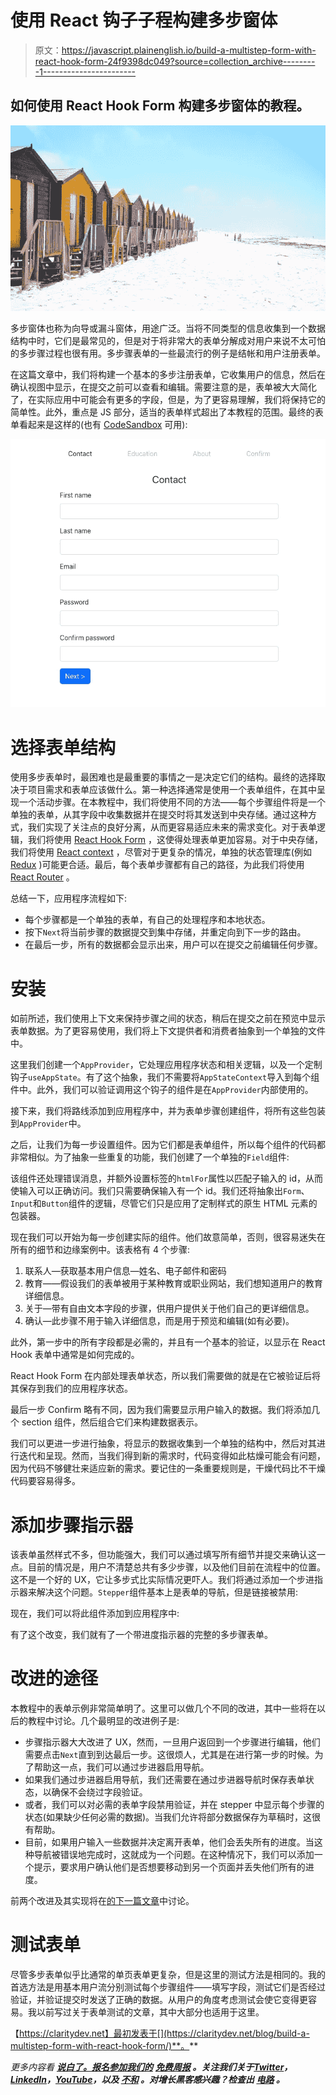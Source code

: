 # 使用 React 钩子子程构建多步窗体

> 原文：<https://javascript.plainenglish.io/build-a-multistep-form-with-react-hook-form-24f9398dc049?source=collection_archive---------1----------------------->

## 如何使用 React Hook Form 构建多步窗体的教程。

![](img/2faaa43b0d7af65b1af2cc5d8c9d5a0e.png)

多步窗体也称为向导或漏斗窗体，用途广泛。当将不同类型的信息收集到一个数据结构中时，它们是最常见的，但是对于将非常大的表单分解成对用户来说不太可怕的多步骤过程也很有用。多步骤表单的一些最流行的例子是结帐和用户注册表单。

在这篇文章中，我们将构建一个基本的多步注册表单，它收集用户的信息，然后在确认视图中显示，在提交之前可以查看和编辑。需要注意的是，表单被大大简化了，在实际应用中可能会有更多的字段，但是，为了更容易理解，我们将保持它的简单性。此外，重点是 JS 部分，适当的表单样式超出了本教程的范围。最终的表单看起来是这样的(也有 [CodeSandbox](https://codesandbox.io/s/hopeful-goldwasser-kmfb01) 可用):

![](img/a04e19a8fd888320ea4228b71cde3969.png)

# 选择表单结构

使用多步表单时，最困难也是最重要的事情之一是决定它们的结构。最终的选择取决于项目需求和表单应该做什么。第一种选择通常是使用一个表单组件，在其中呈现一个活动步骤。在本教程中，我们将使用不同的方法——每个步骤组件将是一个单独的表单，从其字段中收集数据并在提交时将其发送到中央存储。通过这种方式，我们实现了关注点的良好分离，从而更容易适应未来的需求变化。对于表单逻辑，我们将使用 [React Hook Form](https://react-hook-form.com/) ，这使得处理表单更加容易。对于中央存储，我们将使用 [React context](https://reactjs.org/docs/context.html) ，尽管对于更复杂的情况，单独的状态管理库(例如 [Redux](https://github.com/reduxjs/redux) )可能更合适。最后，每个表单步骤都有自己的路径，为此我们将使用 [React Router](https://reactrouter.com/en/main) 。

总结一下，应用程序流程如下:

*   每个步骤都是一个单独的表单，有自己的处理程序和本地状态。
*   按下`Next`将当前步骤的数据提交到集中存储，并重定向到下一步的路由。
*   在最后一步，所有的数据都会显示出来，用户可以在提交之前编辑任何步骤。

# 安装

如前所述，我们使用上下文来保持步骤之间的状态，稍后在提交之前在预览中显示表单数据。为了更容易使用，我们将上下文提供者和消费者抽象到一个单独的文件中。

这里我们创建一个`AppProvider`，它处理应用程序状态和相关逻辑，以及一个定制钩子`useAppState`。有了这个抽象，我们不需要将`AppStateContext`导入到每个组件中。此外，我们可以验证调用这个钩子的组件是在`AppProvider`内部使用的。

接下来，我们将路线添加到应用程序中，并为表单步骤创建组件，将所有这些包装到`AppProvider`中。

之后，让我们为每一步设置组件。因为它们都是表单组件，所以每个组件的代码都非常相似。为了抽象一些重复的功能，我们创建了一个单独的`Field`组件:

该组件还处理错误消息，并额外设置标签的`htmlFor`属性以匹配子输入的 id，从而使输入可以正确访问。我们只需要确保输入有一个 id。我们还将抽象出`Form`、`Input`和`Button`组件的逻辑，尽管它们只是应用了定制样式的原生 HTML 元素的包装器。

现在我们可以开始为每一步创建实际的组件。他们故意简单，否则，很容易迷失在所有的细节和边缘案例中。该表格有 4 个步骤:

1.  联系人—获取基本用户信息—姓名、电子邮件和密码
2.  教育——假设我们的表单被用于某种教育或职业网站，我们想知道用户的教育详细信息。
3.  关于—带有自由文本字段的步骤，供用户提供关于他们自己的更详细信息。
4.  确认—此步骤不用于输入详细信息，而是用于预览和编辑(如有必要)。

此外，第一步中的所有字段都是必需的，并且有一个基本的验证，以显示在 React Hook 表单中通常是如何完成的。

React Hook Form 在内部处理表单状态，所以我们需要做的就是在它被验证后将其保存到我们的应用程序状态。

最后一步 Confirm 略有不同，因为我们需要显示用户输入的数据。我们将添加几个 section 组件，然后组合它们来构建数据表示。

我们可以更进一步进行抽象，将显示的数据收集到一个单独的结构中，然后对其进行迭代和呈现。然而，当我们得到新的需求时，代码变得如此枯燥可能会有问题，因为代码不够健壮来适应新的需求。要记住的一条重要规则是，干燥代码比不干燥代码要容易得多。

# 添加步骤指示器

该表单虽然样式不多，但功能强大，我们可以通过填写所有细节并提交来确认这一点。目前的情况是，用户不清楚总共有多少步骤，以及他们目前在流程中的位置。这不是一个好的 UX，它让多步式比实际情况更吓人。我们将通过添加一个步进指示器来解决这个问题。`Stepper`组件基本上是表单的导航，但是链接被禁用:

现在，我们可以将此组件添加到应用程序中:

有了这个改变，我们就有了一个带进度指示器的完整的多步骤表单。

# 改进的途径

本教程中的表单示例非常简单明了。这里可以做几个不同的改进，其中一些将在以后的教程中讨论。几个最明显的改进例子是:

*   步骤指示器大大改进了 UX，然而，一旦用户返回到一个步骤进行编辑，他们需要点击`Next`直到到达最后一步。这很烦人，尤其是在进行第一步的时候。为了帮助这一点，我们可以通过步进器启用导航。
*   如果我们通过步进器启用导航，我们还需要在通过步进器导航时保存表单状态，以确保不会绕过字段验证。
*   或者，我们可以对必需的表单字段禁用验证，并在 stepper 中显示每个步骤的状态(如果缺少任何必需的数据)。当我们允许将部分数据保存为草稿时，这很有帮助。
*   目前，如果用户输入一些数据并决定离开表单，他们会丢失所有的进度。当这种导航被错误地完成时，这就成为一个问题。在这种情况下，我们可以添加一个提示，要求用户确认他们是否想要移动到另一个页面并丢失他们所有的进度。

前两个改进及其实现将在[的下一篇文章](/build-a-multistep-form-with-react-hook-form-24f9398dc049)中讨论。

# 测试表单

尽管多步表单似乎比通常的单页表单更复杂，但是这里的测试方法是相同的。我的首选方法是用基本用户流分别测试每个步骤组件——填写字段，测试它们是否经过验证，并验证提交时发送了正确的数据。从用户的角度考虑测试会使它变得更容易。我以前写过关于表单测试的文章，其中大部分也适用于这里。

【https://claritydev.net】最初发表于[](https://claritydev.net/blog/build-a-multistep-form-with-react-hook-form/)**。**

**更多内容看* [***说白了。报名参加我们的***](https://plainenglish.io/) **[***免费周报***](http://newsletter.plainenglish.io/) *。关注我们关于*[***Twitter***](https://twitter.com/inPlainEngHQ)，[***LinkedIn***](https://www.linkedin.com/company/inplainenglish/)*，*[***YouTube***](https://www.youtube.com/channel/UCtipWUghju290NWcn8jhyAw)*，以及* [***不和***](https://discord.gg/GtDtUAvyhW) *。对增长黑客感兴趣？检查出* [***电路***](https://circuit.ooo/) *。****